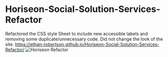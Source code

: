 # Horiseon-Social-Solution-Services-Refactor
Refactored the CSS style Sheet to include new accessible labels and removing some duplicate/unnecessary code. Did not change the look of the site. 
https://ethan-robertson.github.io/Horiseon-Social-Solution-Services-Refactor/
![Horiseon Refactor](https://github.com/Ethan-Robertson/Horiseon-Social-Solution-Services-Refactor/assets/159573772/72e37765-579b-4874-ba97-fb20665d32a8)
